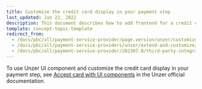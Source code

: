 ```yaml
---
title: Customize the credit card display in your payment step
last_updated: Jun 22, 2022
description: This document describes how to add frontend for a credit card to your project.
template: concept-topic-template
redirect_from:
  - /docs/pbc/all/payment-service-provider/page.version/unzer/customize-the-credit-card-display-in-your-payment-step.html
  - /docs/pbc/all/payment-service-providers/unzer/extend-and-customize/customize-the-credit-card-display-in-your-payment-step.html
  - /docs/pbc/all/payment-service-provider/202307.0/third-party-integrations/unzer/extend-and-customize/customize-the-credit-card-display-in-your-payment-step.html
---
```


To use Unzer UI component and customize the credit card display in your payment step, see [Accept card with UI components](https://docs.unzer.com/payment-methods/card/accept-card-ui-component/) in the Unzer official documentation.
